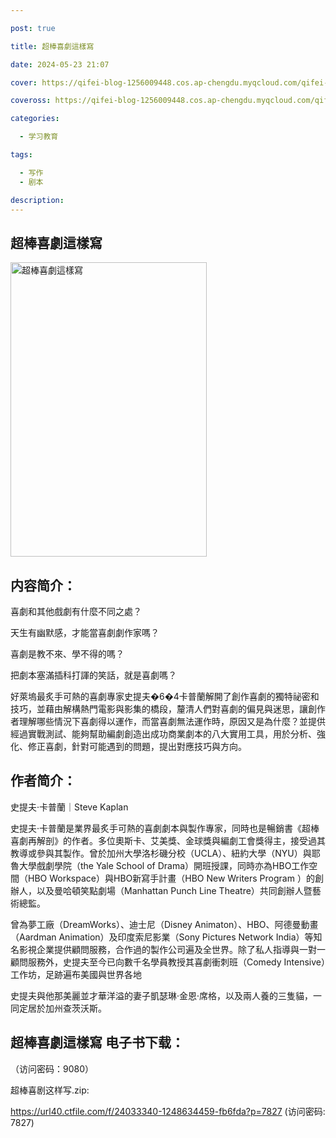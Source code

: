 ```yaml
---

post: true

title: 超棒喜劇這樣寫

date: 2024-05-23 21:07

cover: https://qifei-blog-1256009448.cos.ap-chengdu.myqcloud.com/qifei-blog/6600df479f345e8d03897382.jpg

coveross: https://qifei-blog-1256009448.cos.ap-chengdu.myqcloud.com/qifei-blog/6600df479f345e8d03897382.jpg

categories:

  - 学习教育

tags:

  - 写作
  - 剧本

description:
---
```


## 超棒喜劇這樣寫
<img alt="超棒喜劇這樣寫 " class="aligncenter loading" data-was-processed="true" decoding="async" fetchpriority="high" height="471" src="https://qifei-blog-1256009448.cos.ap-chengdu.myqcloud.com/qifei-blog/6600df479f345e8d03897382.jpg" style="cursor: zoom-in;" width="314"/>

## 内容简介：

喜劇和其他戲劇有什麼不同之處？

天生有幽默感，才能當喜劇劇作家嗎？

喜劇是教不來、學不得的嗎？

把劇本塞滿插科打諢的笑話，就是喜劇嗎？

好萊塢最炙手可熱的喜劇專家史提夫�6�4卡普蘭解開了創作喜劇的獨特祕密和技巧，並藉由解構熱門電影與影集的橋段，釐清人們對喜劇的偏見與迷思，讓創作者理解哪些情況下喜劇得以運作，而當喜劇無法運作時，原因又是為什麼？並提供經過實戰測試、能夠幫助編劇創造出成功商業劇本的八大實用工具，用於分析、強化、修正喜劇，針對可能遇到的問題，提出對應技巧與方向。

## 作者简介：

史提夫·卡普蘭｜Steve Kaplan

史提夫·卡普蘭是業界最炙手可熱的喜劇劇本與製作專家，同時也是暢銷書《超棒喜劇再解剖》的作者。多位奧斯卡、艾美獎、金球獎與編劇工會獎得主，接受過其教導或參與其製作。曾於加州大學洛杉磯分校（UCLA）、紐約大學（NYU）與耶魯大學戲劇學院（the Yale School of Drama）開班授課，同時亦為HBO工作空間（HBO Workspace）與HBO新寫手計畫（HBO New Writers Program ）的創辦人，以及曼哈頓笑點劇場（Manhattan Punch Line Theatre）共同創辦人暨藝術總監。

曾為夢工廠（DreamWorks）、迪士尼（Disney Animaton）、HBO、阿德曼動畫（Aardman Animation）及印度索尼影業（Sony Pictures Network India）等知名影視企業提供顧問服務，合作過的製作公司遍及全世界。除了私人指導與一對一顧問服務外，史提夫至今已向數千名學員教授其喜劇衝刺班（Comedy Intensive）工作坊，足跡遍布美國與世界各地

史提夫與他那美麗並才華洋溢的妻子凱瑟琳·金恩·席格，以及兩人養的三隻貓，一同定居於加州查茨沃斯。

## 超棒喜劇這樣寫 电子书下载：

 （访问密码：9080）

超棒喜剧这样写.zip: 

https://url40.ctfile.com/f/24033340-1248634459-fb6fda?p=7827 (访问密码: 7827)

